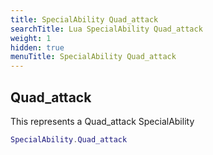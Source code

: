 ```yaml
---
title: SpecialAbility Quad_attack
searchTitle: Lua SpecialAbility Quad_attack
weight: 1
hidden: true
menuTitle: SpecialAbility Quad_attack
---
```

## Quad_attack

This represents a Quad_attack SpecialAbility
```lua
SpecialAbility.Quad_attack
```